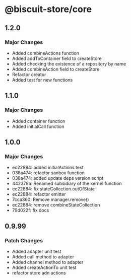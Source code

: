 # @biscuit-store/core

## 1.2.0
### Major Changes

- Added combineActions function
- Added addToContainer field to createStore
- Added checking the existence of a repository by name
- Added combineAction field to createStore
- Refactor creator
- Added test for new functions

## 1.1.0
### Major Changes
- Added container function
- Added initialCall function

## 1.0.0
### Major Changes

- ec22884: added initialActions.test
- 038a474: refactor sanbox function
- 038a474: added update deps version script
- 442379a: Renamed subsidiary of the kernel function
- ec22884: fix stateCollection.outOfState
- ec22884: refactor emitter
- 7cca360: Remove manager.remove()
- ec22884: remove combineStateCollection
- 79d022f: fix docs

## 0.9.99
### Patch Changes

- Added adapter unit test
- Added call method to adapter
- Added channel method to adapter
- Added createActionTo unit test
- refactor store adn actions